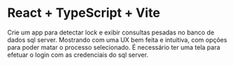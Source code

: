 # React + TypeScript + Vite

Crie um app para detectar lock e exibir consultas pesadas no banco de dados sql server. Mostrando com uma UX bem feita e intuitiva, com opções para poder matar o processo selecionado. É necessário ter uma tela para efetuar o login com as credenciais do sql server.
